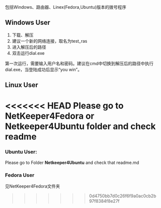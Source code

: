 包括Windows、路由器、Linex(Fedora,Ubuntu)版本的拨号程序

## Windows User
1. 下载、解压
2. 建议一个新的网络连接，取名为test_ras
2. 进入解压后的路径
3. 双击运行dial.exe

第一次运行，需要输入用户名和密码。建议在cmd中切换到解压后的路径中执行dial.exe，当登陆成功后显示“you win”。

## Linux User
<<<<<<< HEAD
Please go to NetKeeper4Fedora or Netkeeper4Ubuntu folder and check readme
=======
### Ubuntu User:
Please go to Folder **Netkeeper4Ubuntu** and check that readme.md

### Fedora User
见NetKeeper4Fedora文件夹
>>>>>>> 0d4750bb7d0c26f6f9a0ac0cb2b97f8384f8e27f
